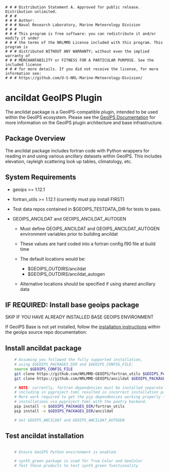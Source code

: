     # # # Distribution Statement A. Approved for public release. Distribution unlimited.
    # # #
    # # # Author:
    # # # Naval Research Laboratory, Marine Meteorology Division
    # # #
    # # # This program is free software: you can redistribute it and/or modify it under
    # # # the terms of the NRLMMD License included with this program. This program is
    # # # distributed WITHOUT ANY WARRANTY; without even the implied warranty of
    # # # MERCHANTABILITY or FITNESS FOR A PARTICULAR PURPOSE. See the included license
    # # # for more details. If you did not receive the license, for more information see:
    # # # https://github.com/U-S-NRL-Marine-Meteorology-Division/

ancildat GeoIPS Plugin
======================

The ancildat package is a GeoIPS-compatible plugin, intended to be used within the GeoIPS ecosystem.
Please see the
[GeoIPS Documentation](https://github.com/NRLMMD-GEOIPS/geoips#readme)
for more information on the GeoIPS plugin architecture and base infrastructure.

Package Overview
-----------------

The ancildat package includes fortran code with Python wrappers for reading
in and using various ancillary datasets within GeoIPS.  This includes
elevation, rayleigh scattering look up tables, climatology, etc.


System Requirements
---------------------

* geoips >= 1.12.1
* fortran_utils >= 1.12.1 (currently must pip install FIRST)
* Test data repos contained in $GEOIPS_TESTDATA_DIR for tests to pass.
* GEOIPS_ANCILDAT and GEOIPS_ANCILDAT_AUTOGEN

  * Must define GEOIPS_ANCILDAT and GEOIPS_ANCILDAT_AUTOGEN environment variables
    prior to building ancildat
  * These values are hard coded into a fortran config.f90 file at build time
  * The default locations would be:
  
    * $GEOIPS_OUTDIRS/ancildat
    * $GEOIPS_OUTDIRS/ancildat_autogen
  * Alternative locations should be specified if using shared ancillary data

IF REQUIRED: Install base geoips package
------------------------------------------------------------
SKIP IF YOU HAVE ALREADY INSTALLED BASE GEOIPS ENVIRONMENT

If GeoIPS Base is not yet installed, follow the
[installation instructions](https://github.com/NRLMMD-GEOIPS/geoips#installation)
within the geoips source repo documentation:

Install ancildat package
----------------------------
```bash
    # Assuming you followed the fully supported installation,
    # using $GEOIPS_PACKAGES_DIR and $GEOIPS_CONFIG_FILE:
    source $GEOIPS_CONFIG_FILE
    git clone https://github.com/NRLMMD-GEOIPS/fortran_utils $GEOIPS_PACKAGES_DIR/fortran_utils
    git clone https://github.com/NRLMMD-GEOIPS/ancildat $GEOIPS_PACKAGES_DIR/ancildat

    # NOTE: currently, fortran dependencies must be installed separately, initially
    # including in pyproject.toml resulted in incorrect installation paths.
    # More work required to get the pip dependencies working properly for fortran
    # installations via pyproject.toml with the poetry backend.
    pip install -e $GEOIPS_PACKAGES_DIR/fortran_utils
    pip install -e $GEOIPS_PACKAGES_DIR/ancildat

    # Set GEOIPS_ANCILDAT and GEOIPS_ANCILDAT_AUTOGEN
```

Test ancildat installation
-----------------------------
```bash

    # Ensure GeoIPS Python environment is enabled.

    # synth_green package is used for True Color and GeoColor
    # Test those products to test synth_green functionality
```

